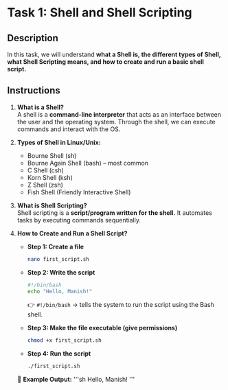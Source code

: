 # Task 1: Shell and Shell Scripting  

## Description  
In this task, we will understand **what a Shell is, the different types of Shell, what Shell Scripting means, and how to create and run a basic shell script.**  

## Instructions  

1. **What is a Shell?**  
   A shell is a **command-line interpreter** that acts as an interface between the user and the operating system. Through the shell, we can execute commands and interact with the OS.  

2. **Types of Shell in Linux/Unix:**  
   - Bourne Shell (sh)  
   - Bourne Again Shell (bash) – most common  
   - C Shell (csh)  
   - Korn Shell (ksh)  
   - Z Shell (zsh)  
   - Fish Shell (Friendly Interactive Shell)  

3. **What is Shell Scripting?**  
   Shell scripting is a **script/program written for the shell.** It automates tasks by executing commands sequentially.  

4. **How to Create and Run a Shell Script?**  

   - **Step 1: Create a file**  
     ```sh
     nano first_script.sh
     ```

   - **Step 2: Write the script**  
     ```sh
     #!/bin/bash
     echo "Hello, Manish!"
     ```
     👉 `#!/bin/bash` → tells the system to run the script using the Bash shell.  

   - **Step 3: Make the file executable (give permissions)**  
     ```sh
     chmod +x first_script.sh
     ```

   - **Step 4: Run the script**  
     ```sh
     ./first_script.sh
     ```

   📸 **Example Output:** 
     '''sh
      Hello, Manish!
     ''' 
